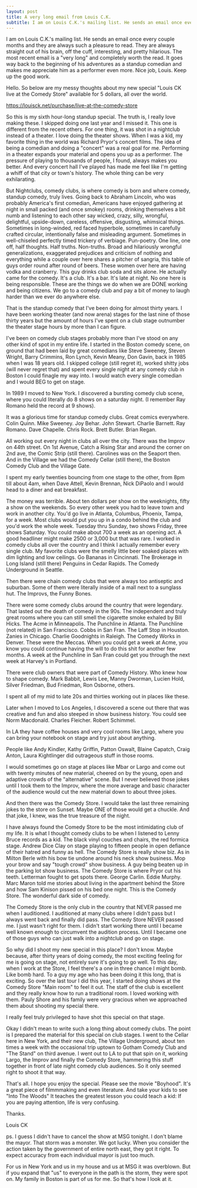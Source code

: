 ```yaml
---
layout: post
title: A very long email from Louis C.K.
subtitle: I am on Louis C.K.'s mailing list. He sends an email once every couple months and they are always such a pleasure to read. They are always straight out of his brain, off the cuff, interesting, and pretty hilarious. The most recent email is a "very long" and completely worth the read. It goes way back to the beginning of his adventures as a standup comedian and makes me appreciate him as a performer even more. Nice job, Louis. Keep up the good work.
---
```


I am on Louis C.K.'s mailing list. He sends an email once every couple months and they are always such a pleasure to read. They are always straight out of his brain, off the cuff, interesting, and pretty hilarious. The most recent email is a "very long" and completely worth the read. It goes way back to the beginning of his adventures as a standup comedian and makes me appreciate him as a performer even more. Nice job, Louis. Keep up the good work.

Hello.  So below are my messy thoughts about my new special "Louis CK live at the Comedy Store" available for 5 dollars, all over the world.

https://louisck.net/purchase/live-at-the-comedy-store

So this is my sixth hour-long standup special.  The truth is, I really love making these.  I skipped doing one last year and I missed it. This one is different from the recent others.  For one thing, it was shot in a nightclub instead of a theater.  I love doing the theater shows.  When I was a kid, my favorite thing in the world was Richard Pryor's concert films.  The idea of being a comedian and doing a "concert" was a real goal for me.  Performing in a theater expands your material and opens you up as a performer.  The pressure of playing to thousands of people, I found, always makes you better.  And every concert hall I've played has made me feel like I'm getting a whiff of that city or town's history.  The whole thing can be very exhilarating.

But Nightclubs, comedy clubs, is where comedy is born and where comedy, standup comedy, truly lives.  Going back to Abraham Lincoln, who was probably America's first comedian, Americans have enjoyed gathering at night in small packed (and once smokey) rooms, drinking themselves a bit numb and listening to each other say wicked, crazy, silly, wrongful, delightful, upside-down, careless, offensive, disgusting, whimsical things.   Sometimes in long-winded, red faced hyperbole, sometimes in carefully crafted circular, intentionally false and misleading argument.  Sometimes in well-chiseled perfectly timed trickery of verbiage.  Pun-poetry.  One line, one off, half thoughts.  Half truths.  Non-truths.  Broad and hilariously wrongful generalizations, exaggerated prejudices and criticism of nothing and everything while a couple over here shares a pitcher of sangria, this table of guys order round after round of beers. These women over here are having vodka and cranberry.  This guy drinks club soda and sits alone. He actually came for the comedy.  It's a club.  It's a bar.  It's late at night.  No one here is being responsible. These are the things we do when we are DONE working and being citizens. We go to a comedy club and pay a bit of money to laugh harder than we ever do anywhere else.

That is the standup comedy that I've been doing for almost thirty years.  I have been working theater (and now arena) stages for the last nine of those thirty years but the amount of hours I've spent on a club stage outnumber the theater stage hours by more than I can figure.

I've been on comedy club stages probably more than I've stood on any other kind of spot in my entire life.  I started in the Boston comedy scene, on ground that had been laid by great comedians like Steve Sweeney, Steven Wright, Barry Crimmins, Ron Lynch, Kevin Meany, Don Gavin, back in 1985 when I was 18 years old.  I skipped college (still regret it), worked shitty jobs (will never regret that)  and spent every single night at any comedy club in Boston I could finagle my way into. I would watch every single comedian and I would BEG to get on stage.

In 1989 I moved to New York.  I discovered a bursting comedy club scene, where you could literally do 8 shows on a saturday night. (I remember Ray Romano held the record at 9 shows).

It was a glorious time for standup comedy clubs.  Great comics everywhere. Colin Quinn. Mike Sweeney. Joy Behar. John Stewart. Charlie Barnett. Ray Romano. Dave Chapelle. Chris Rock. Brett Butler. Brian Regan.

All working out every night in clubs all over the city.  There was the Improv on 44th street.  On 1st Avenue, Catch a Rising Star and around the corner on 2nd ave, the Comic Strip (still there).  Carolines was on the Seaport then.  And in the Village we had the Comedy Cellar (still there), the Boston Comedy Club and the Village Gate.

I spent my early twenties bouncing from one stage to the other, from 8pm till about 4am, when Dave Attell, Kevin Brennan, Nick DiPaolo and I would head to a diner and eat breakfast.

The money was terrible.  About ten dollars per show on the weeknights, fifty a show on the weekends.  So every other week you had to leave town and work in another city. You'd go live in Atlanta, Columbus, Phoenix,  Tampa, for a week.  Most clubs would put you up in a condo behind the club and you'd work the whole week.  Tuesday thru Sunday, two shows Friday, three shows Saturday.  You could make about 700 a week as an opening act.  A good headliner might make 2500 or 3,000 but that was rare.  I worked in comedy clubs all over the country and I think I actually remember every single club.  My favorite clubs were the smelly little beer soaked places with dim lighting and low ceilings.  Go Bananas in Cincinnati. The Brokerage in Long Island (still there)  Penguins in Cedar Rapids.   The Comedy Underground in Seattle.

Then there were chain comedy clubs that were always too antiseptic and suburban.  Some of them were literally inside of a mall next to a sunglass hut.  The Improvs, the Funny Bones.

There were some comedy clubs around the country that were legendary.  That lasted out the death of comedy in the 90s.  The independent and truly great rooms where you can still smell the cigarette smoke exhaled by Bill Hicks.  The Acme in Minneapolis. The Punchline in Atlanta.  The Punchline (not related) in San Francisco.  Cobbs in San Fran.  The Laff Stop in Houston.  Zanies in Chicago.  Charlie Goodnights in Raleigh.  The Comedy Works in Denver.  These were the Meccas. When you could get a week at Acme, you know you could continue having the will to do this shit for another few months.  A week at the Punchline in San Fran could get you through the next week at Harvey's in Portland.

There were club owners that were part of Comedy History.  Who knew how to shape comedy.  Mark Babbit, Lewis Lee, Manny Dworman, Lucien Hold, Silver Friedman, Bud Friedman, Ron Osborne, others.

I spent all of my mid to late 20s and thirties working out in places like these.

Later when I moved to Los Angeles, I discovered a scene out there that was creative and fun and also steeped in show business history. You could see Norm Macdonald. Charles Fleicher. Robert Schimmel.

In LA they have coffee houses and very cool rooms like Largo, where you can bring your notebook on stage and try just about anything.

People like Andy Kindler, Kathy Griffin, Patton Oswalt, Blaine Capatch, Craig Anton, Laura Kightlinger did outrageous stuff in those rooms.

I would sometimes go on stage at places like Mbar or Largo and come out with twenty minutes of new material, cheered on by the young, open and adaptive crowds of the "alternative" scene.  But I never believed those jokes until I took them to the Improv, where the more average and basic character of the audience would cut the new material down to about three jokes.

And then there was the Comedy Store.  I would take the last three remaining jokes to the store on Sunset.  Maybe ONE of those would get a chuckle.  And that joke, I knew, was the true treasure of the night.

I have always found the Comedy Store to be the most intimidating club of my life.  It is what I thought comedy clubs to be when I listened to Lenny Bruce records as a kid.  The black vinyl couches and chairs, the red formica stage.  Andrew Dice Clay on stage playing to fifteen people in open defiance of their hatred and funny as hell.   The Comedy Store is really show biz.  As in Milton Berle with his bow tie undone around his neck show business.   Mop your brow and say "tough crowd" show business.  A guy being beaten up in the parking lot show business.  The Comedy Store is where Pryor cut his teeth.  Letterman fought to get spots there.  George Carlin.  Eddie Murphy.   Marc Maron told me stories about living in the apartment behind the Store and how Sam Kinison pissed on his bed one night. This is the Comedy Store. The wonderful dark side of comedy.

The Comedy Store is the only club in the country that NEVER passed me when I auditioned.  I auditioned at many clubs where I didn't pass but I always went back and finally did pass. The Comedy Store NEVER passed me.  I just wasn't right for them.  I didn't start working there until I became well known enough to circumvent the audition process. Until I became one of those guys who can just walk into a nightclub and go on stage.

So why did I shoot my new special in this place?  I don't know.  Maybe because, after thirty years of doing comedy, the most exciting feeling for me is going on stage, not entirely sure it's going to go well.  To this day, when I work at the Store, I feel there's a one in three chance I might bomb.  Like bomb hard.  To a guy my age who has been doing it this long, that is exciting.   So over the last tour I did this year, I started doing shows at the Comedy Store "Main room" to feel it out. The staff of the club is excellent and they really know how to run a traditional room.  I loved working with them. Pauly Shore and his family were very gracious when we approached them about shooting my special there.

I really feel truly privileged to have shot this special on that stage.

Okay I didn't mean to write such a long thing about comedy clubs.  The point is I prepared the material for this special on club stages.  I went to the Cellar here in New York, and their new club, The Village Underground, about ten times a week with the occasional trip uptown to Gotham Comedy Club and "The Stand" on third avenue.  I went out to LA to put that spin on it, working Largo, the Improv and finally the Comedy Store, hammering this stuff together in front of late night comedy club audiences.  So it only seemed right to shoot it that way.

That's all.  I hope you enjoy the special.  Please see the movie "Boyhood".  It's a great piece of filmmmaking and even literature. And take your kids to see "Into The Woods"  It teaches the greatest lesson you could teach a kid: If you are paying attention, life is very confusing.

Thanks.

Louis CK

ps.  I guess I didn't have to cancel the show at MSG tonight.  I don't blame the mayor.  That storm was a monster.  We got lucky.  When you consider the action taken by the government of entire north east, they got it right.  To expect accuracy from each individual mayor is just too much.

For us in New York and us in my house and us at MSG it was overblown.  But if you expand that "us" to everyone in the path is the storm, they were spot on.  My family in Boston is part of us for me.  So that's how I look at it.
